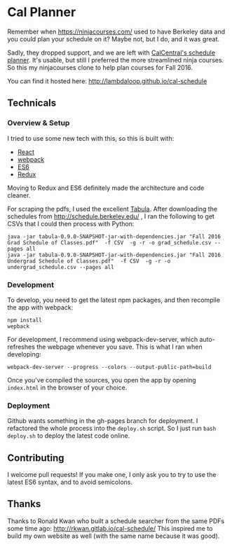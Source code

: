 # Cal Planner

Remember when https://ninjacourses.com/ used to have Berkeley data and you could
plan your schedule on it? Maybe not, but I do, and it was great.

Sadly, they dropped support, and we are left with
[CalCentral's schedule planner](https://berkeley.collegescheduler.com/spa#).
It's usable, but still I preferred the more streamlined ninja courses. So this
my ninjacourses clone to help plan courses for Fall 2016.

You can find it hosted here:
http://lambdaloop.github.io/cal-schedule

## Technicals

### Overview & Setup
I tried to use some new tech with this, so this is built with:

- [React](https://facebook.github.io/react/)
- [webpack](https://webpack.github.io/)
- [ES6](https://github.com/lukehoban/es6features)
- [Redux](https://github.com/reactjs/redux)

Moving to Redux and ES6 definitely made the architecture and code cleaner.

For scraping the pdfs, I used the excellent [Tabula](http://tabula.technology/). After downloading the schedules from http://schedule.berkeley.edu/ , I ran the following to get CSVs that I could then process with Python:
``` shell
java -jar tabula-0.9.0-SNAPSHOT-jar-with-dependencies.jar "Fall 2016 Grad Schedule of Classes.pdf"  -f CSV  -g -r -o grad_schedule.csv --pages all
java -jar tabula-0.9.0-SNAPSHOT-jar-with-dependencies.jar "Fall 2016 Undergrad Schedule of Classes.pdf"  -f CSV  -g -r -o undergrad_schedule.csv --pages all
```

### Development
To develop, you need to get the latest npm packages, and then recompile the app with webpack:

``` shell
npm install
wepback
```
For development, I recommend using webpack-dev-server, which auto-refreshes the webpage whenever you save.
This is what I ran when developing:
``` shell
webpack-dev-server --progress --colors --output-public-path=build
```
Once you've compiled the sources, you open the app by opening `index.html` in the browser of your choice.

### Deployment

Github wants something in the gh-pages branch for deployment. I refactored the whole process into the `deploy.sh` script.
So I just run `bash deploy.sh` to deploy the latest code online.

## Contributing

I welcome pull requests! If you make one, I only ask you to try to use the latest ES6 syntax, and to avoid semicolons.

## Thanks

Thanks to Ronald Kwan who built a schedule searcher from the same PDFs some time ago:
http://rkwan.gitlab.io/cal-schedule/
This inspired me to build my own website as well (with the same name because it was good).
